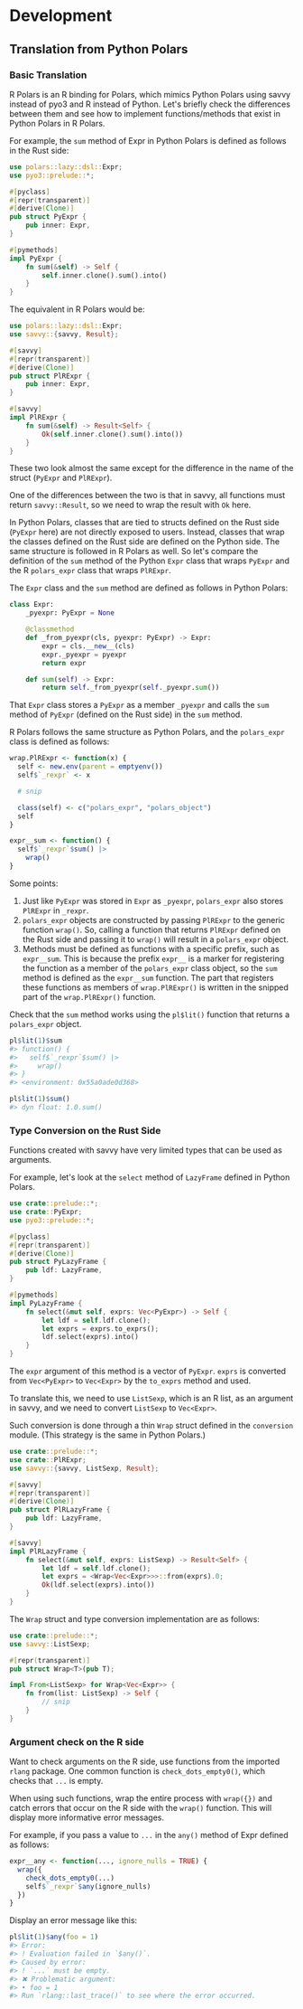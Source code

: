 # Development

## Translation from Python Polars

### Basic Translation

R Polars is an R binding for Polars, which mimics Python Polars using savvy instead of pyo3 and R instead of Python.
Let's briefly check the differences between them and see how to implement functions/methods that exist in Python Polars in R Polars.

For example, the `sum` method of Expr in Python Polars is defined as follows in the Rust side:

```rust
use polars::lazy::dsl::Expr;
use pyo3::prelude::*;

#[pyclass]
#[repr(transparent)]
#[derive(Clone)]
pub struct PyExpr {
    pub inner: Expr,
}

#[pymethods]
impl PyExpr {
    fn sum(&self) -> Self {
        self.inner.clone().sum().into()
    }
}
```

The equivalent in R Polars would be:

```rust
use polars::lazy::dsl::Expr;
use savvy::{savvy, Result};

#[savvy]
#[repr(transparent)]
#[derive(Clone)]
pub struct PlRExpr {
    pub inner: Expr,
}

#[savvy]
impl PlRExpr {
    fn sum(&self) -> Result<Self> {
        Ok(self.inner.clone().sum().into())
    }
}
```

These two look almost the same except for the difference in the name of the struct (`PyExpr` and `PlRExpr`).

One of the differences between the two is that in savvy, all functions must return `savvy::Result`,
so we need to wrap the result with `Ok` here.

In Python Polars, classes that are tied to structs defined on the Rust side (`PyExpr` here) are not directly exposed to users.
Instead, classes that wrap the classes defined on the Rust side are defined on the Python side.
The same structure is followed in R Polars as well.
So let's compare the definition of the `sum` method of the Python `Expr` class that wraps `PyExpr`
and the R `polars_expr` class that wraps `PlRExpr`.

The `Expr` class and the `sum` method are defined as follows in Python Polars:

```python
class Expr:
    _pyexpr: PyExpr = None

    @classmethod
    def _from_pyexpr(cls, pyexpr: PyExpr) -> Expr:
        expr = cls.__new__(cls)
        expr._pyexpr = pyexpr
        return expr

    def sum(self) -> Expr:
        return self._from_pyexpr(self._pyexpr.sum())
```

That `Expr` class stores a `PyExpr` as a member `_pyexpr` and calls the `sum` method of `PyExpr`
(defined on the Rust side) in the `sum` method.

R Polars follows the same structure as Python Polars,
and the `polars_expr` class is defined as follows:

```r
wrap.PlRExpr <- function(x) {
  self <- new.env(parent = emptyenv())
  self$`_rexpr` <- x

  # snip

  class(self) <- c("polars_expr", "polars_object")
  self
}

expr__sum <- function() {
  self$`_rexpr`$sum() |>
    wrap()
}
```

Some points:

1. Just like `PyExpr` was stored in `Expr` as `_pyexpr`, `polars_expr` also stores `PlRExpr` in `_rexpr`.
2. `polars_expr` objects are constructed by passing `PlRExpr` to the generic function `wrap()`.
   So, calling a function that returns `PlRExpr` defined on the Rust side and passing it to `wrap()` will result in a `polars_expr` object.
3. Methods must be defined as functions with a specific prefix, such as `expr__sum`.
   This is because the prefix `expr__` is a marker for registering the function as a member of the `polars_expr` class object,
   so the `sum` method is defined as the `expr__sum` function.
   The part that registers these functions as members of `wrap.PlRExpr()` is written in the snipped part of the `wrap.PlRExpr()` function.

Check that the `sum` method works using the `pl$lit()` function that returns a `polars_expr` object.

```r
pl$lit(1)$sum
#> function() {
#>   self$`_rexpr`$sum() |>
#>     wrap()
#> }
#> <environment: 0x55a0ade0d368>

pl$lit(1)$sum()
#> dyn float: 1.0.sum()
```

### Type Conversion on the Rust Side

Functions created with savvy have very limited types that can be used as arguments.

For example, let's look at the `select` method of `LazyFrame` defined in Python Polars.

```rust
use crate::prelude::*;
use crate::PyExpr;
use pyo3::prelude::*;

#[pyclass]
#[repr(transparent)]
#[derive(Clone)]
pub struct PyLazyFrame {
    pub ldf: LazyFrame,
}

#[pymethods]
impl PyLazyFrame {
    fn select(&mut self, exprs: Vec<PyExpr>) -> Self {
        let ldf = self.ldf.clone();
        let exprs = exprs.to_exprs();
        ldf.select(exprs).into()
    }
}
```

The `expr` argument of this method is a vector of `PyExpr`. `exprs` is converted from `Vec<PyExpr>` to `Vec<Expr>`
by the `to_exprs` method and used.

To translate this, we need to use `ListSexp`, which is an R list, as an argument in savvy,
and we need to convert `ListSexp` to `Vec<Expr>`.

Such conversion is done through a thin `Wrap` struct defined in the `conversion` module.
(This strategy is the same in Python Polars.)

```rust
use crate::prelude::*;
use crate::PlRExpr;
use savvy::{savvy, ListSexp, Result};

#[savvy]
#[repr(transparent)]
#[derive(Clone)]
pub struct PlRLazyFrame {
    pub ldf: LazyFrame,
}

#[savvy]
impl PlRLazyFrame {
    fn select(&mut self, exprs: ListSexp) -> Result<Self> {
        let ldf = self.ldf.clone();
        let exprs = <Wrap<Vec<Expr>>>::from(exprs).0;
        Ok(ldf.select(exprs).into())
    }
}
```

The `Wrap` struct and type conversion implementation are as follows:

```rust
use crate::prelude::*;
use savvy::ListSexp;

#[repr(transparent)]
pub struct Wrap<T>(pub T);

impl From<ListSexp> for Wrap<Vec<Expr>> {
    fn from(list: ListSexp) -> Self {
        // snip
    }
}
```

### Argument check on the R side

Want to check arguments on the R side, use functions from the imported `rlang` package.
One common function is `check_dots_empty0()`, which checks that `...` is empty.

When using such functions, wrap the entire process with `wrap({})` and catch errors that occur on the R side with the `wrap()` function.
This will display more informative error messages.

For example, if you pass a value to `...` in the `any()` method of Expr defined as follows:

```r
expr__any <- function(..., ignore_nulls = TRUE) {
  wrap({
    check_dots_empty0(...)
    self$`_rexpr`$any(ignore_nulls)
  })
}
```

Display an error message like this:

```r
pl$lit(1)$any(foo = 1)
#> Error:
#> ! Evaluation failed in `$any()`.
#> Caused by error:
#> ! `...` must be empty.
#> ✖ Problematic argument:
#> • foo = 1
#> Run `rlang::last_trace()` to see where the error occurred.
```
